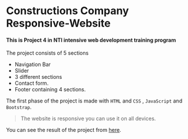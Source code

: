 # Constructions Company Responsive-Website
#### This is Project 4 in NTI intensive web development training program 
The project consists of 5 sections 
* Navigation Bar 
* Slider 
* 3 different sections 
* Contact form.  
* Footer containing 4 sections.  

The first phase of the project is made with `HTML` and `CSS` , `JavaScript` and `Bootstrap`.   
> The website is responsive you can use it on all devices.  

You can see the result of the project from [here](https://thisismylivewebsitedemo.on.drv.tw/project4/pages/).
